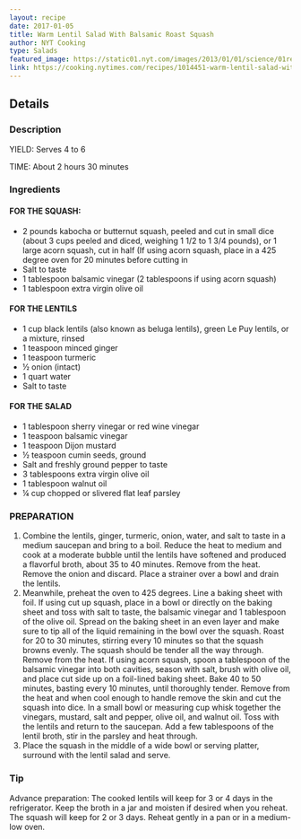```yaml
---
layout: recipe
date: 2017-01-05
title: Warm Lentil Salad With Balsamic Roast Squash
author: NYT Cooking
type: Salads
featured_image: https://static01.nyt.com/images/2013/01/01/science/01recipehealth/01recipehealth-articleLarge-v2.jpg
link: https://cooking.nytimes.com/recipes/1014451-warm-lentil-salad-with-balsamic-roast-squash
---
```

## Details
### Description
YIELD: Serves 4 to 6

TIME: About 2 hours 30 minutes

### Ingredients

#### FOR THE SQUASH:
* 2 pounds kabocha or butternut squash, peeled and cut in small dice (about 3 cups peeled and diced, weighing 1 1/2 to 1 3/4 pounds), or 1 large acorn squash, cut in half (If using acorn squash, place in a 425 degree oven for 20 minutes before cutting in
*  Salt to taste
* 1 tablespoon balsamic vinegar (2 tablespoons if using acorn squash)
* 1 tablespoon extra virgin olive oil

#### FOR THE LENTILS
* 1 cup black lentils (also known as beluga lentils), green Le Puy lentils, or a mixture, rinsed
* 1 teaspoon minced ginger
* 1 teaspoon turmeric
* ½ onion (intact)
* 1 quart water
*  Salt to taste

#### FOR THE SALAD
* 1 tablespoon sherry vinegar or red wine vinegar
* 1 teaspoon balsamic vinegar
* 1 teaspoon Dijon mustard
* ½ teaspoon cumin seeds, ground
* Salt and freshly ground pepper to taste
* 3 tablespoons extra virgin olive oil
* 1 tablespoon walnut oil
* ¼ cup chopped or slivered flat leaf parsley

### PREPARATION
1. Combine the lentils, ginger, turmeric, onion, water, and salt to taste in a medium saucepan and bring to a boil. Reduce the heat to medium and cook at a moderate bubble until the lentils have softened and produced a flavorful broth, about 35 to 40 minutes. Remove from the heat. Remove the onion and discard. Place a strainer over a bowl and drain the lentils.
1. Meanwhile, preheat the oven to 425 degrees. Line a baking sheet with foil. If using cut up squash, place in a bowl or directly on the baking sheet and toss with salt to taste, the balsamic vinegar and 1 tablespoon of the olive oil. Spread on the baking sheet in an even layer and make sure to tip all of the liquid remaining in the bowl over the squash. Roast for 20 to 30 minutes, stirring every 10 minutes so that the squash browns evenly. The squash should be tender all the way through. Remove from the heat. If using acorn squash, spoon a tablespoon of the balsamic vinegar into both cavities, season with salt, brush with olive oil, and place cut side up on a foil-lined baking sheet. Bake 40 to 50 minutes, basting every 10 minutes, until thoroughly tender. Remove from the heat and when cool enough to handle remove the skin and cut the squash into dice.
In a small bowl or measuring cup whisk together the vinegars, mustard, salt and pepper, olive oil, and walnut oil. Toss with the lentils and return to the saucepan. Add a few tablespoons of the lentil broth, stir in the parsley and heat through.
1. Place the squash in the middle of a wide bowl or serving platter, surround with the lentil salad and serve.

### Tip
Advance preparation: The cooked lentils will keep for 3 or 4 days in the refrigerator. Keep the broth in a jar and moisten if desired when you reheat. The squash will keep for 2 or 3 days. Reheat gently in a pan or in a medium-low oven.
